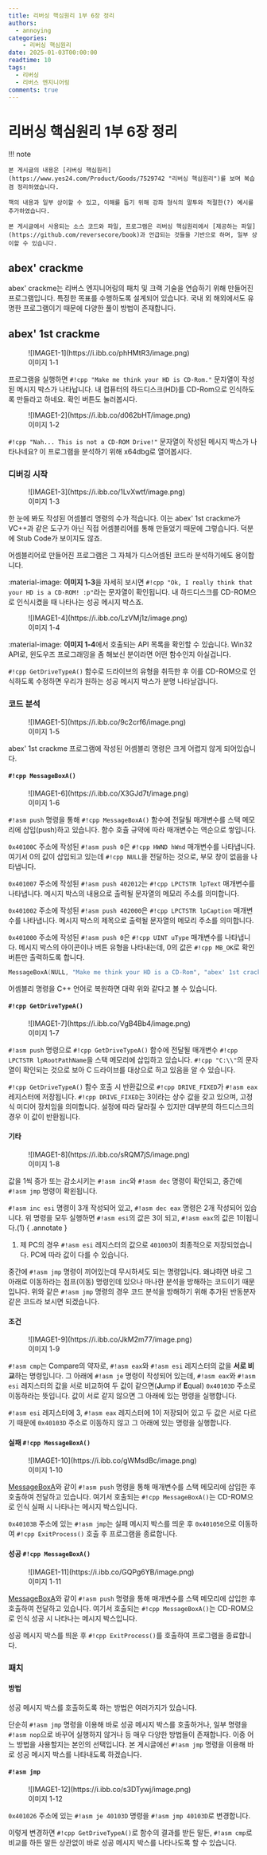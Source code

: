 ```yaml
---
title: 리버싱 핵심원리 1부 6장 정리
authors:
  - annoying
categories:
    - 리버싱 핵심원리
date: 2025-01-03T00:00:00
readtime: 10
tags:
  - 리버싱
  - 리버스 엔지니어링
comments: true
---
```


<!-- more -->

# 리버싱 핵심원리 1부 6장 정리

!!! note

    본 게시글의 내용은 [리버싱 핵심원리](https://www.yes24.com/Product/Goods/7529742 "리버싱 핵심원리")를 보며 복습 겸 정리하였습니다.

    책의 내용과 일부 상이할 수 있고, 이해를 돕기 위해 강좌 형식의 말투와 적절한(?) 예시를 추가하였습니다.

    본 게시글에서 사용되는 소스 코드와 파일, 프로그램은 리버싱 핵심원리에서 [제공하는 파일](https://github.com/reversecore/book)과 언급되는 것들을 기반으로 하며, 일부 상이할 수 있습니다.

## abex' crackme
abex' crackme는 리버스 엔지니어링의 패치 및 크랙 기술을 연습하기 위해 만들어진 프로그램입니다. 특정한 목표를 수행하도록 설계되어 있습니다. 국내 외 해외에서도 유명한 프로그램이기 때문에 다양한 풀이 방법이 존재합니다.

## abex' 1st crackme
<figure markdown="span">
  ![IMAGE1-1](https://i.ibb.co/phHMtR3/image.png)
  <figcaption>이미지 1-1</figcaption>
</figure>

프로그램을 실행하면 `#!cpp "Make me think your HD is CD-Rom."` 문자열이 작성된 메시지 박스가 나타납니다. 내 컴퓨터의 하드디스크(HD)를 CD-Rom으로 인식하도록 만들라고 하네요. 확인 버튼도 눌러봅시다.

<figure markdown="span">
  ![IMAGE1-2](https://i.ibb.co/d062bHT/image.png)
  <figcaption>이미지 1-2</figcaption>
</figure>

`#!cpp "Nah... This is not a CD-ROM Drive!"` 문자열이 작성된 메시지 박스가 나타나네요? 이 프로그램을 분석하기 위해 x64dbg로 열어봅시다.

### 디버깅 시작
<figure markdown="span">
  ![IMAGE1-3](https://i.ibb.co/1LvXwtf/image.png)
  <figcaption>이미지 1-3</figcaption>
</figure>

한 눈에 봐도 작성된 어셈블리 명령의 수가 적습니다. 이는 abex' 1st crackme가 VC++과 같은 도구가 아닌 직접 어셈블리어를 통해 만들었기 때문에 그렇습니다. 덕분에 Stub Code가 보이지도 않죠.

어셈블리어로 만들어진 프로그램은 그 자체가 디스어셈된 코드라 분석하기에도 용이합니다.

<span>:material-image: <b>이미지 1-3</b></span>을 자세히 보시면 `#!cpp "Ok, I really think that your HD is a CD-ROM! :p"`라는 문자열이 확인됩니다. 내 하드디스크를 CD-ROM으로 인식시켰을 때 나타나는 성공 메시지 박스죠.

<figure markdown="span">
  ![IMAGE1-4](https://i.ibb.co/LzVMj1z/image.png)
  <figcaption>이미지 1-4</figcaption>
</figure>

<span>:material-image: <b>이미지 1-4</b></span>에서 호출되는 API 목록을 확인할 수 있습니다. Win32 API로, 윈도우즈 프로그래밍을 좀 해보신 분이라면 어떤 함수인지 아실겁니다.

`#!cpp GetDriveTypeA()` 함수로 드라이브의 유형을 취득한 후 이를 CD-ROM으로 인식하도록 수정하면 우리가 원하는 성공 메시지 박스가 분명 나타날겁니다.

### 코드 분석
<figure markdown="span">
  ![IMAGE1-5](https://i.ibb.co/9c2crf6/image.png)
  <figcaption>이미지 1-5</figcaption>
</figure>

abex' 1st crackme 프로그램에 작성된 어셈블리 명령은 크게 어렵지 않게 되어있습니다.

#### `#!cpp MessageBoxA()`
<figure markdown="span">
  ![IMAGE1-6](https://i.ibb.co/X3GJd7t/image.png)
  <figcaption>이미지 1-6</figcaption>
</figure>

`#!asm push` 명령을 통해 `#!cpp MessageBoxA()` 함수에 전달될 매개변수를 스택 메모리에 삽입(push)하고 있습니다. 함수 호츌 규약에 따라 매개변수는 역순으로 쌓입니다.

`0x40100C` 주소에 작성된 `#!asm push 0`은 `#!cpp HWND hWnd` 매개변수를 나타냅니다. 여기서 0의 값이 삽입되고 있는데 `#!cpp NULL`을 전달하는 것으로, 부모 창이 없음을 나타냅니다.

`0x401007` 주소에 작성된 `#!asm push 402012`는 `#!cpp LPCTSTR lpText` 매개변수를 나타냅니다. 메시지 박스의 내용으로 출력될 문자열의 메모리 주소를 의미합니다.

`0x401002` 주소에 작성된 `#!asm push 402000`은 `#!cpp LPCTSTR lpCaption` 매개변수를 나타냅니다. 메시지 박스의 제목으로 출력될 문자열의 메모리 주소를 의미합니다.

`0x401000` 주소에 작성된 `#!asm push 0`은 `#!cpp UINT uType` 매개변수를 나타냅니다. 메시지 박스의 아이콘이나 버튼 유형을 나타내는데, 0의 값은 `#!cpp MB_OK`로 확인 버튼만 출력하도록 합니다.

```cpp title="MessageBox.cpp" linenums="1"
MessageBoxA(NULL, "Make me think your HD is a CD-Rom", "abex' 1st crackme", MB_OK);
```

어셈블리 명령을 C++ 언어로 복원하면 대략 위와 같다고 볼 수 있습니다.

#### `#!cpp GetDriveTypeA()`
<figure markdown="span">
  ![IMAGE1-7](https://i.ibb.co/VgB4Bb4/image.png)
  <figcaption>이미지 1-7</figcaption>
</figure>

`#!asm push` 명령으로 `#!cpp GetDriveTypeA()` 함수에 전달될 매개변수 `#!cpp LPCTSTR lpRootPathName`을 스택 메모리에 삽입하고 있습니다. `#!cpp "C:\\"`의 문자열이 확인되는 것으로 보아 C 드라이브를 대상으로 하고 있음을 알 수 있습니다.

`#!cpp GetDriveTypeA()` 함수 호출 시 반환값으로 `#!cpp DRIVE_FIXED`가 `#!asm eax` 레지스터에 저장됩니다. `#!cpp DRIVE_FIXED`는 3이라는 상수 값을 갖고 있으며, 고정식 미디어 장치임을 의미합니다. 설정에 따라 달라질 수 있지만 대부분의 하드디스크의 경우 이 값이 반환됩니다.

#### 기타
<figure markdown="span">
  ![IMAGE1-8](https://i.ibb.co/sRQM7jS/image.png)
  <figcaption>이미지 1-8</figcaption>
</figure>

값을 1씩 증가 또는 감소시키는 `#!asm inc`와 `#!asm dec` 명령이 확인되고, 중간에 `#!asm jmp` 명령이 확왼됩니다.

`#!asm inc esi` 명령이 3개 작성되어 있고, `#!asm dec eax` 명령은 2개 작성되어 있습니다. 위 명령을 모두 실행하면 `#!asm esi`의 값은 3이 되고, `#!asm eax`의 값은 1이됩니다.(1)
{ .annotate }

1.  제 PC의 경우 `#!asm esi` 레지스터의 값으로 `401003`이 최종적으로 저장되었습니다. PC에 따라 값이 다를 수 있습니다.

중간에 `#!asm jmp` 명령이 끼어있는데 무시하셔도 되는 명령입니다. 왜냐하면 바로 그 아래로 이동하라는 점프(이동) 명령인데 있으나 마나한 분석을 방해하는 코드이기 때문입니다. 위와 같은 `#!asm jmp` 명령의 경우 코드 분석을 방해하기 위해 추가된 반동분자 같은 코드라 보시면 되겠습니다.

#### 조건
<figure markdown="span">
  ![IMAGE1-9](https://i.ibb.co/JkM2m77/image.png)
  <figcaption>이미지 1-9</figcaption>
</figure>

`#!asm cmp`는 Compare의 약자로, `#!asm eax`와 `#!asm esi` 레지스터의 값을 **서로 비교**하는 명령입니다. 그 아래에 `#!asm je` 명령이 작성되어 있는데, `#!asm eax`와 `#!asm esi` 레지스터의 값을 서로 비교하여 두 값이 같으면(**J**ump if **E**qual) `0x40103D` 주소로 이동하라는 뜻입니다. 값이 서로 같지 않으면 그 아래에 있는 명령을 실행합니다.

`#!asm esi` 레지스터에 3, `#!asm eax` 레지스터에 1이 저장되어 있고 두 값은 서로 다르기 때문에 `0x40103D` 주소로 이동하지 않고 그 아래에 있는 명령을 실행합니다.

#### 실패 `#!cpp MessageBoxA()`
<figure markdown="span">
  ![IMAGE1-10](https://i.ibb.co/gWMsdBc/image.png)
  <figcaption>이미지 1-10</figcaption>
</figure>

[MessageBoxA](#messageboxa)와 같이 `#!asm push` 명령을 통해 매개변수를 스택 메모리에 삽입한 후 호출하여 전달하고 있습니다. 여기서 호출되는 `#!cpp MessageBoxA()`는 CD-ROM으로 인식 실패 시 나타나는 메시지 박스입니다.

`0x40103B` 주소에 있는 `#!asm jmp`는 실패 메시지 박스를 띄운 후 `0x401050`으로 이동하여 `#!cpp ExitProcess()` 호출 후 프로그램을 종료합니다.

#### 성공 `#!cpp MessageBoxA()`
<figure markdown="span">
  ![IMAGE1-11](https://i.ibb.co/GQPg6YB/image.png)
  <figcaption>이미지 1-11</figcaption>
</figure>

[MessageBoxA](#messageboxa)와 같이 `#!asm push` 명령을 통해 매개변수를 스택 메모리에 삽입한 후 호출하여 전달하고 있습니다. 여기서 호출되는 `#!cpp MessageBoxA()`는 CD-ROM으로 인식 성공 시 나타나는 메시지 박스입니다.

성공 메시지 박스를 띄운 후 `#!cpp ExitProcess()`를 호출하여 프로그램을 종료합니다.

### 패치
#### 방법
성공 메시지 박스를 호출하도록 하는 방법은 여러가지가 있습니다.

단순히 `#!asm jmp` 명령을 이용해 바로 성공 메시지 박스를 호출하거나, 일부 명령을 `#!asm nop`으로 바꾸어 실행하지 않거나 등 매우 다양한 방법들이 존재합니다. 이중 어느 방법을 사용할지는 본인의 선택입니다. 본 게시글에선 `#!asm jmp` 명령을 이용해 바로 성공 메시지 박스를 나타내도록 하겠습니다.

#### `#!asm jmp`
<figure markdown="span">
  ![IMAGE1-12](https://i.ibb.co/s3DTywj/image.png)
  <figcaption>이미지 1-12</figcaption>
</figure>

`0x401026` 주소에 있는 `#!asm je 40103D` 명령을 `#!asm jmp 40103D`로 변경합니다.

이렇게 변경하면 `#!cpp GetDriveTypeA()`로 함수의 결과를 받든 말든, `#!asm cmp`로 비교를 하든 말든 상관없이 바로 성공 메시지 박스를 나타나도록 할 수 있습니다.